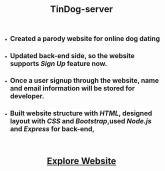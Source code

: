 <h1 align="center">TinDog-server</h1>
<br>
<ul>
 <li><h2>Created a parody website for online dog dating</h2></li>
 <li><h2>Updated back-end side, so the website supports <em>Sign Up</em> feature now.</h2></li>
 <li><h2>Once a user signup through the website, name and email information will be stored for developer.</h2></li>
 <li><h2>Built website structure with <em>HTML</em>, designed layout with <em>CSS</em> and <em>Bootstrap</em>,used <em>Node.js</em> and <em>Express</em> for back-end, </h2></li>
</ul>
<br>
<h1 align="center"><a target="_blank" href="https://hidden-reef-38435.herokuapp.com/">Explore Website</a></h1>
<br>
